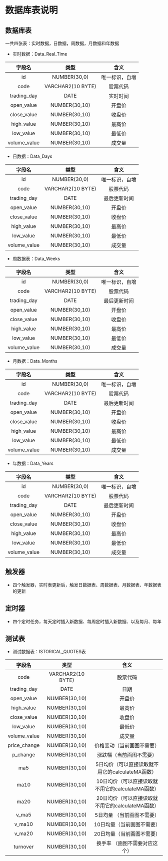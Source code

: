 # 数据库表说明

## 数据库表

一共四张表：实时数据，日数据，周数据，月数据和年数据

- 实时数据：Data_Real_Time

|     字段名      |        类型         |   含义    |
| :----------: | :---------------: | :-----: |
|      id      |   NUMBER(30,0)    | 唯一标识，自增 |
|     code     | VARCHAR2(10 BYTE) |  股票代码   |
| trading_day  |       DATE        |  实时时间   |
|  open_value  |   NUMBER(30,10)   |   开盘价   |
| close_value  |   NUMBER(30,10)   |   收盘价   |
|  high_value  |   NUMBER(30,10)   |   最高价   |
|  low_value   |   NUMBER(30,10)   |   最低价   |
| volume_value |   NUMBER(30,10)   |   成交量   |

- 日数据：Data_Days

|     字段名      |        类型         |   含义    |
| :----------: | :---------------: | :-----: |
|      id      |   NUMBER(30,0)    | 唯一标识，自增 |
|     code     | VARCHAR2(10 BYTE) |  股票代码   |
| trading_day  |       DATE        | 最后更新时间  |
|  open_value  |   NUMBER(30,10)   |   开盘价   |
| close_value  |   NUMBER(30,10)   |   收盘价   |
|  high_value  |   NUMBER(30,10)   |   最高价   |
|  low_value   |   NUMBER(30,10)   |   最低价   |
| volume_value |   NUMBER(30,10)   |   成交量   |

- 周数据表：Data_Weeks

|     字段名      |        类型         |   含义    |
| :----------: | :---------------: | :-----: |
|      id      |   NUMBER(30,0)    | 唯一标识，自增 |
|     code     | VARCHAR2(10 BYTE) |  股票代码   |
| trading_day  |       DATE        | 最后更新时间  |
|  open_value  |   NUMBER(30,10)   |   开盘价   |
| close_value  |   NUMBER(30,10)   |   收盘价   |
|  high_value  |   NUMBER(30,10)   |   最高价   |
|  low_value   |   NUMBER(30,10)   |   最低价   |
| volume_value |   NUMBER(30,10)   |   成交量   |

- 月数据：Data_Months

|     字段名      |        类型         |   含义    |
| :----------: | :---------------: | :-----: |
|      id      |   NUMBER(30,0)    | 唯一标识，自增 |
|     code     | VARCHAR2(10 BYTE) |  股票代码   |
| trading_day  |       DATE        | 最后更新时间  |
|  open_value  |   NUMBER(30,10)   |   开盘价   |
| close_value  |   NUMBER(30,10)   |   收盘价   |
|  high_value  |   NUMBER(30,10)   |   最高价   |
|  low_value   |   NUMBER(30,10)   |   最低价   |
| volume_value |   NUMBER(30,10)   |   成交量   |

- 年数据：Data_Years

|     字段名      |        类型         |   含义    |
| :----------: | :---------------: | :-----: |
|      id      |   NUMBER(30,0)    | 唯一标识，自增 |
|     code     | VARCHAR2(10 BYTE) |  股票代码   |
| trading_day  |       DATE        | 最后更新时间  |
|  open_value  |   NUMBER(30,10)   |   开盘价   |
| close_value  |   NUMBER(30,10)   |   收盘价   |
|  high_value  |   NUMBER(30,10)   |   最高价   |
|  low_value   |   NUMBER(30,10)   |   最低价   |
| volume_value |   NUMBER(30,10)   |   成交量   |

## 触发器

- 四个触发器，实时表更新后，触发日数据表、周数据表、月数据表、年数据表的更新

## 定时器

- 四个定时任务，每天定时插入新数据、每周定时插入新数据、以及每月、每年

## 测试表

- 测试数据表：ISTORICAL_QUOTES表

|     字段名      |        类型         |               含义                |
| :----------: | :---------------: | :-----------------------------: |
|     code     | VARCHAR2(10 BYTE) |              股票代码               |
| trading_day  |       DATE        |               日期                |
|  open_value  |   NUMBER(30,10)   |               开盘价               |
|  high_value  |   NUMBER(30,10)   |               最高价               |
| close_value  |   NUMBER(30,10)   |               收盘价               |
|  low_value   |   NUMBER(30,10)   |               最低价               |
| volume_value |   NUMBER(30,10)   |               成交量               |
| price_change |   NUMBER(30,10)   |          价格变动（当前画图不需要）          |
|   p_change   |   NUMBER(30,10)   |          涨跌幅（当前画图不需要）           |
|     ma5      |   NUMBER(30,10)   | 5日均价（可以直接读取就不用它的calculateMA函数）  |
|     ma10     |   NUMBER(30,10)   | 10日均价（可以直接读取就不用它的calculateMA函数） |
|     ma20     |   NUMBER(30,10)   | 20日均价（可以直接读取就不用它的calculateMA函数） |
|    v_ma5     |   NUMBER(30,10)   |         5日均量 （当前画图不需要）          |
|    v_ma10    |   NUMBER(30,10)   |         10日均量（当前画图不需要）          |
|    v_ma20    |   NUMBER(30,10)   |         20日均量（当前画图不需要）          |
|   turnover   |   NUMBER(30,10)   |         换手率 （画图不需要对应这个）         |

